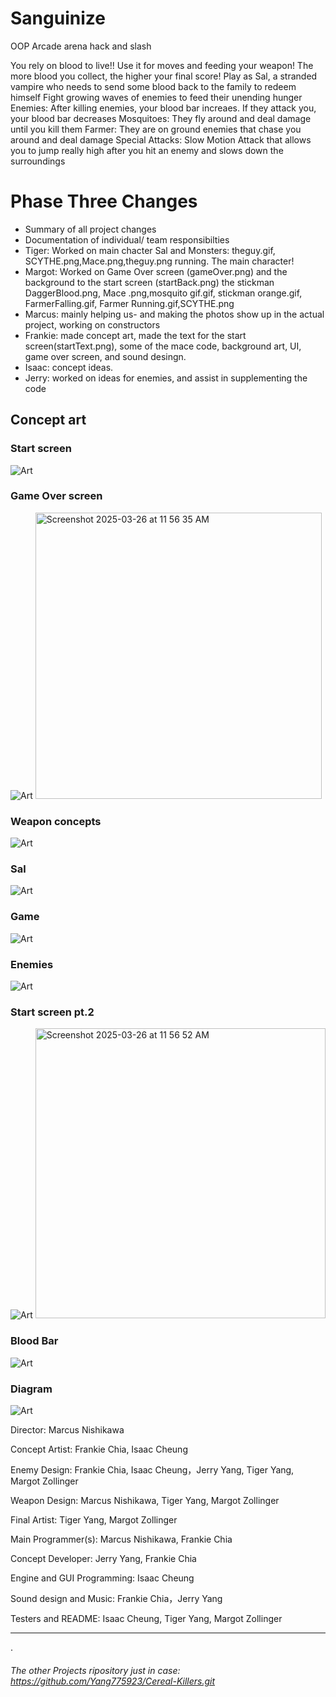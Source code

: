 # Sanguinize

OOP Arcade arena hack and slash

You rely on blood to live!! Use it for moves and feeding your weapon!
The more blood you collect, the higher your final score!
Play as Sal, a stranded vampire who needs to send some blood back to the family to redeem himself
Fight growing waves of enemies to feed their unending hunger
Enemies: After killing enemies, your blood bar increaes. If they attack you, your blood bar decreases
 Mosquitoes: They fly around and deal damage until you kill them
 Farmer: They are on ground enemies that chase you around and deal damage 
Special Attacks:
 Slow Motion Attack that allows you to jump really high after you hit an enemy and slows down the surroundings 
 

# Phase Three Changes
* Summary of all project changes
* Documentation of individual/ team responsibilties
 * Tiger: Worked on main chacter Sal and Monsters: theguy.gif, SCYTHE.png,Mace.png,theguy.png running. The main character!
  * Margot: Worked on Game Over screen (gameOver.png) and the background to the start screen (startBack.png) the stickman 
   DaggerBlood.png, Mace .png,mosquito gif.gif, stickman orange.gif, FarmerFalling.gif, Farmer Running.gif,SCYTHE.png
  * Marcus: mainly helping us- and making the photos show up in the actual project, working on constructors
  * Frankie: made concept art, made the text for the start screen(startText.png), some of the mace code, background art, UI, game over screen, and sound desingn.
  * Isaac: concept ideas.
  * Jerry: worked on ideas for enemies, and assist in supplementing the code


## Concept art
### Start screen

![Art](https://github.com/fugu2000/sanguinize/blob/main/assets/Sang.jpg?raw=true)

### Game Over screen

![Art](https://github.com/fugu2000/sanguinize/blob/main/assets/Gameover.jpg?raw=true)
<img width="458" alt="Screenshot 2025-03-26 at 11 56 35 AM" src="https://github.com/user-attachments/assets/6859e380-6dc2-4640-aee2-dc37b4b05f5b" />


### Weapon concepts

![Art](https://github.com/fugu2000/sanguinize/blob/main/assets/Weapons.png?raw=true)

### Sal

![Art](https://github.com/fugu2000/sanguinize/blob/main/assets/Sal.png?raw=true)

### Game

![Art](https://github.com/fugu2000/sanguinize/blob/main/assets/Game.png?raw=true)

### Enemies

![Art](https://github.com/fugu2000/sanguinize/blob/main/assets/Enemies.png?raw=true)

### Start screen pt.2 

![Art](https://github.com/fugu2000/sanguinize/blob/main/assets/Start2.png?raw=true)
<img width="464" alt="Screenshot 2025-03-26 at 11 56 52 AM" src="https://github.com/user-attachments/assets/2746b1e5-c302-4965-90e6-3fbdfd429329" />

### Blood Bar

![Art](https://github.com/fugu2000/sanguinize/blob/main/assets/bloodBar.png?raw=true)


### Diagram

![Art](https://github.com/fugu2000/sanguinize/blob/main/assets/Diagram.png?raw=true)


Director:  Marcus Nishikawa

Concept Artist: Frankie Chia, Isaac Cheung

Enemy Design: Frankie Chia, Isaac Cheung，Jerry Yang, Tiger Yang, Margot Zollinger

Weapon Design: Marcus Nishikawa, Tiger Yang, Margot Zollinger

Final Artist: Tiger Yang, Margot Zollinger

Main Programmer(s): Marcus Nishikawa, Frankie Chia 

Concept Developer: Jerry Yang, Frankie Chia 

Engine  and GUI Programming: Isaac Cheung 

Sound design and Music: Frankie Chia，Jerry Yang

Testers and README: Isaac Cheung, Tiger Yang, Margot Zollinger 

------------------------------------------------------------------------------------
.



###### The other Projects ripository just in case: https://github.com/Yang775923/Cereal-Killers.git


